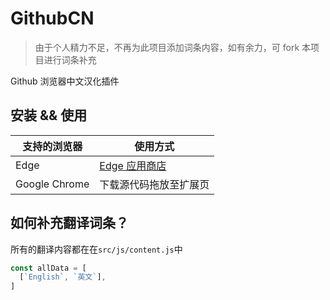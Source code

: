 # GithubCN

> 由于个人精力不足，不再为此项目添加词条内容，如有余力，可 fork 本项目进行词条补充

Github 浏览器中文汉化插件

## 安装 && 使用

| 支持的浏览器  | 使用方式                                                                                                       |
| ------------- | -------------------------------------------------------------------------------------------------------------- |
| Edge          | [Edge 应用商店](<https://microsoftedge.microsoft.com/addons/detail/githubcn/onlodfoebaobhmlhgcbddjngjbkdbfaj>) |
| Google Chrome | 下载源代码拖放至扩展页                                                                                         |

## 如何补充翻译词条？

所有的翻译内容都在在`src/js/content.js`中

```js
const allData = [
  [`English`, `英文`],
]
```
